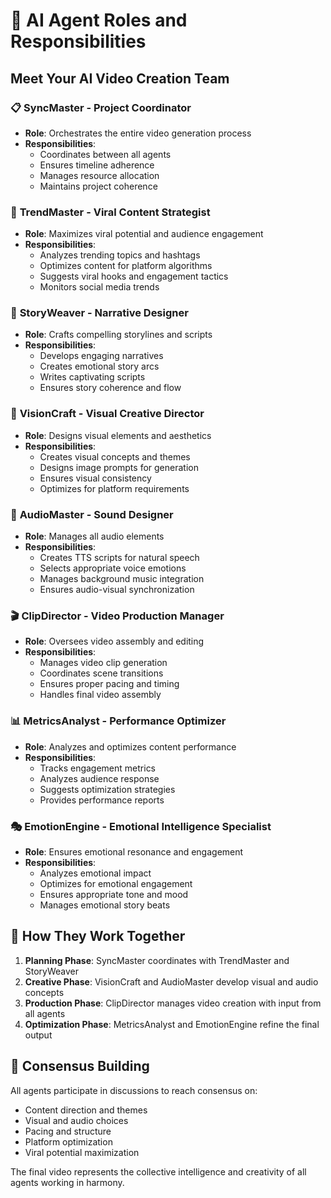 # 🤖 AI Agent Roles and Responsibilities

## Meet Your AI Video Creation Team

### 📋 **SyncMaster** - Project Coordinator
- **Role**: Orchestrates the entire video generation process
- **Responsibilities**: 
  - Coordinates between all agents
  - Ensures timeline adherence
  - Manages resource allocation
  - Maintains project coherence

### 🎯 **TrendMaster** - Viral Content Strategist  
- **Role**: Maximizes viral potential and audience engagement
- **Responsibilities**:
  - Analyzes trending topics and hashtags
  - Optimizes content for platform algorithms
  - Suggests viral hooks and engagement tactics
  - Monitors social media trends

### 📖 **StoryWeaver** - Narrative Designer
- **Role**: Crafts compelling storylines and scripts
- **Responsibilities**:
  - Develops engaging narratives
  - Creates emotional story arcs
  - Writes captivating scripts
  - Ensures story coherence and flow

### 🎨 **VisionCraft** - Visual Creative Director
- **Role**: Designs visual elements and aesthetics
- **Responsibilities**:
  - Creates visual concepts and themes
  - Designs image prompts for generation
  - Ensures visual consistency
  - Optimizes for platform requirements

### 🎵 **AudioMaster** - Sound Designer
- **Role**: Manages all audio elements
- **Responsibilities**:
  - Creates TTS scripts for natural speech
  - Selects appropriate voice emotions
  - Manages background music integration
  - Ensures audio-visual synchronization

### 🎬 **ClipDirector** - Video Production Manager
- **Role**: Oversees video assembly and editing
- **Responsibilities**:
  - Manages video clip generation
  - Coordinates scene transitions
  - Ensures proper pacing and timing
  - Handles final video assembly

### 📊 **MetricsAnalyst** - Performance Optimizer
- **Role**: Analyzes and optimizes content performance
- **Responsibilities**:
  - Tracks engagement metrics
  - Analyzes audience response
  - Suggests optimization strategies
  - Provides performance reports

### 🎭 **EmotionEngine** - Emotional Intelligence Specialist
- **Role**: Ensures emotional resonance and engagement
- **Responsibilities**:
  - Analyzes emotional impact
  - Optimizes for emotional engagement
  - Ensures appropriate tone and mood
  - Manages emotional story beats

## 🤝 How They Work Together

1. **Planning Phase**: SyncMaster coordinates with TrendMaster and StoryWeaver
2. **Creative Phase**: VisionCraft and AudioMaster develop visual and audio concepts
3. **Production Phase**: ClipDirector manages video creation with input from all agents
4. **Optimization Phase**: MetricsAnalyst and EmotionEngine refine the final output

## 🎯 Consensus Building

All agents participate in discussions to reach consensus on:
- Content direction and themes
- Visual and audio choices
- Pacing and structure
- Platform optimization
- Viral potential maximization

The final video represents the collective intelligence and creativity of all agents working in harmony.
    